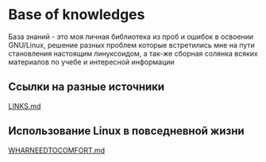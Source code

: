 # Base of knowledges
База знаний - это моя личная библиотека из проб и ошибок в освоении GNU/Linux, решение разных проблем которые встретились мне на пути становления настоящим линуксоидом, а так-же сборная солянка всяких материалов по учебе и интересной информации  
## Ссылки на разные источники
[LINKS.md](/LINKS.md)

## Использование Linux в повседневной жизни
[WHARNEEDTOCOMFORT.md](/WHATNEEDTOCOMFORT.md)
